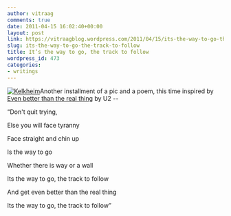 ```yaml
---
author: vitraag
comments: true
date: 2011-04-15 16:02:40+00:00
layout: post
link: https://vitraagblog.wordpress.com/2011/04/15/its-the-way-to-go-the-track-to-follow/
slug: its-the-way-to-go-the-track-to-follow
title: It’s the way to go, the track to follow
wordpress_id: 473
categories:
- writings
---
```


[![Kelkheim]({{site.images}}/2011/04/Kelkheim_thumb.jpg)]({{site.images}}/2011/04/Kelkheim.jpg)Another installment of a pic and a poem, this time inspired by [Even better than the real thing](http://www.youtube.com/watch?v=Yrch66gdjjk) by U2 --

 

“Don't quit trying,

 

Else you will face tyranny

 

Face straight and chin up

 

Is the way to go

 

Whether there is way or a wall

 

Its the way to go, the track to follow

 

And get even better than the real thing

 

Its the way to go, the track to follow”
